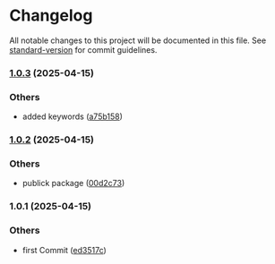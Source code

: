# Changelog

All notable changes to this project will be documented in this file. See [standard-version](https://github.com/conventional-changelog/standard-version) for commit guidelines.

### [1.0.3](https://bitbucket.org/ttessarolo/TTL-MAP-ARRAY/branches/compare/v1.0.2%0Dv1.0.3) (2025-04-15)


### Others

* added keywords ([a75b158](https://github.com/ttessarolo/TTL-MAP-ARRAY/commits/a75b15891c02f8b5ddc6aac0805f2663326681f6))

### [1.0.2](https://bitbucket.org/ttessarolo/TTL-MAP-ARRAY/branches/compare/v1.0.1%0Dv1.0.2) (2025-04-15)


### Others

* publick package ([00d2c73](https://github.com/ttessarolo/TTL-MAP-ARRAY/commits/00d2c73f67c2546acde881c8ce22818185423ba5))

### 1.0.1 (2025-04-15)


### Others

* first Commit ([ed3517c](https://github.com/ttessarolo/TTL-MAP-ARRAY/commits/ed3517cd7070f0cb85078513df003c51b347ae27))
